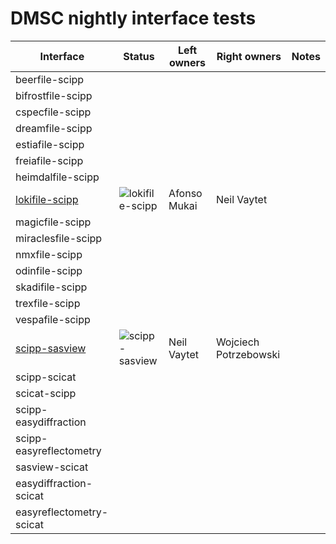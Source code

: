# DMSC nightly interface tests

| Interface | Status | Left owners | Right owners | Notes |
| --- | --- | --- | --- | --- |
| beerfile-scipp | | | | |
| bifrostfile-scipp | | | | |
| cspecfile-scipp | | | | |
| dreamfile-scipp | | | | |
| estiafile-scipp | | | | |
| freiafile-scipp | | | | |
| heimdalfile-scipp | | | | |
| [lokifile-scipp](https://github.com/dmsc-nightly/lokifile-scipp) | ![lokifile-scipp](https://github.com/dmsc-nightly/lokifile-scipp/actions/workflows/nightly.yml/badge.svg?branch=main) | Afonso Mukai | Neil Vaytet | |
| magicfile-scipp | | | | |
| miraclesfile-scipp | | | | |
| nmxfile-scipp | | | | |
| odinfile-scipp | | | | |
| skadifile-scipp | | | | |
| trexfile-scipp | | | | |
| vespafile-scipp | | | | |
| [scipp-sasview](https://github.com/dmsc-nightly/scipp-sasview) | ![scipp-sasview](https://github.com/dmsc-nightly/scipp-sasview/actions/workflows/nightly.yml/badge.svg?branch=main) | Neil Vaytet | Wojciech Potrzebowski | |
| scipp-scicat | | | | |
| scicat-scipp | | | | |
| scipp-easydiffraction | | | | |
| scipp-easyreflectometry | | | | |
| sasview-scicat | | | | |
| easydiffraction-scicat | | | | |
| easyreflectometry-scicat | | | | |
